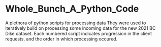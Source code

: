 # Whole_Bunch_A_Python_Code
A plethora of python scripts for processing data
They were used to iteratively build on processing some incoming data for the new 2021 BC Dike dataset. Each numbered script indicates progression in the client requests, and the order in which processing occured. 
